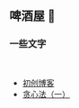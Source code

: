 ## 啤酒屋 🍻

<!-- slide vertical=true -->

### **一些文字**
<br/>

- [初创博客](https://sherryjw.github.io/_posts/2020-03-21-%E5%88%9D/)
- [贪心法（一）](https://sherryjw.github.io/_posts/2020-03-22-%E8%B4%AA%E5%BF%83%E6%B3%95-%E4%B8%80/)

<head> 
    <script defer src="https://use.fontawesome.com/releases/v5.0.13/js/all.js"></script> 
    <script defer src="https://use.fontawesome.com/releases/v5.0.13/js/v4-shims.js"></script> 
</head> 
<link rel="stylesheet" href="https://use.fontawesome.com/releases/v5.0.13/css/all.css">

